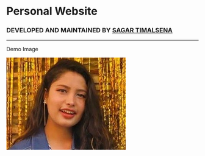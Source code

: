<h1> Personal Website </h1>


### DEVELOPED AND MAINTAINED BY [SAGAR TIMALSENA](https://timalsenasagar.com.np) 

___
Demo Image

![Site](/img/profile.jpg)


